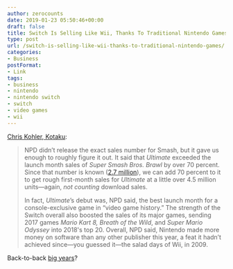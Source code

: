 ```yaml
---
author: zerocounts
date: 2019-01-23 05:50:46+00:00
draft: false
title: Switch Is Selling Like Wii, Thanks To Traditional Nintendo Games
type: post
url: /switch-is-selling-like-wii-thanks-to-traditional-nintendo-games/
categories:
- Business
postFormat:
- Link
tags:
- business
- nintendo
- nintendo switch
- switch
- video games
- wii
---
```


[Chris Kohler, Kotaku](https://kotaku.com/switch-is-selling-like-wii-thanks-to-traditional-ninte-1831998830/):

> NPD didn’t release the exact sales number for Smash, but it gave us enough to roughly figure it out. It said that _Ultimate_ exceeded the launch month sales of _Super Smash Bros. Brawl_ by over 70 percent. Since that number is known ([2.7 million](http://www.gamasutra.com/php-bin/news_index.php?story=18291)), we can add 70 percent to it to get rough first-month sales for _Ultimate_ at a little over 4.5 million units—again, _not counting_ download sales.
>
> In fact, _Ultimate_’s debut was, NPD said, the best launch month for a console-exclusive game in “video game history.” The strength of the Switch overall also boosted the sales of its major games, sending 2017 games _Mario Kart 8, Breath of the Wild_, and _Super Mario Odyssey_ into 2018's top 20. Overall, NPD said, Nintendo made more money on software than any other publisher this year, a feat it hadn’t achieved since—you guessed it—the salad days of Wii, in 2009.

Back-to-back [big years](https://www.zerocounts.net/big-ns-big-year/)?